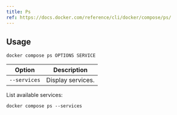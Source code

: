```yaml
---
title: Ps
ref: https://docs.docker.com/reference/cli/docker/compose/ps/
---
```


## Usage

```shell
docker compose ps OPTIONS SERVICE
```

| Option       | Description       |
| ------------ | ----------------- |
| `--services` | Display services. |

List available services:

```shell
docker compose ps --services
```
